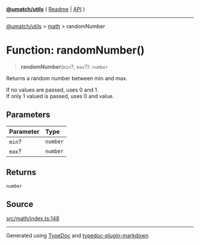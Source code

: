 [**@umatch/utils**](../../README.md) ( [Readme](../../README.md) \| [API](../../API.md) )

---

[@umatch/utils](../../API.md) > [math](../README.md) > randomNumber

# Function: randomNumber()

> **randomNumber**(`min`?, `max`?): `number`

Returns a random number between min and max.

If no values are passed, uses 0 and 1.<br>
If only 1 valued is passed, uses 0 and value.

## Parameters

| Parameter | Type     |
| :-------- | :------- |
| `min`?    | `number` |
| `max`?    | `number` |

## Returns

`number`

## Source

[src/math/index.ts:148](https://github.com/umatch-oficial/utils/blob/1dcf13d/src/math/index.ts#L148)

---

Generated using [TypeDoc](https://typedoc.org/) and [typedoc-plugin-markdown](https://www.npmjs.com/package/typedoc-plugin-markdown)
